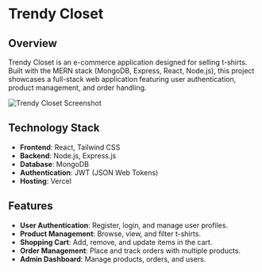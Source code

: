 # Trendy Closet

## Overview

Trendy Closet is an e-commerce application designed for selling t-shirts. Built with the MERN stack (MongoDB, Express, React, Node.js), this project showcases a full-stack web application featuring user authentication, product management, and order handling.

![Trendy Closet Screenshot](https://trendy-closet.vercel.app/screenshot.png)

## Technology Stack

- **Frontend**: React, Tailwind CSS
- **Backend**: Node.js, Express.js
- **Database**: MongoDB
- **Authentication**: JWT (JSON Web Tokens)
- **Hosting**: Vercel

## Features

- **User Authentication**: Register, login, and manage user profiles.
- **Product Management**: Browse, view, and filter t-shirts.
- **Shopping Cart**: Add, remove, and update items in the cart.
- **Order Management**: Place and track orders with multiple products.
- **Admin Dashboard**: Manage products, orders, and users.
